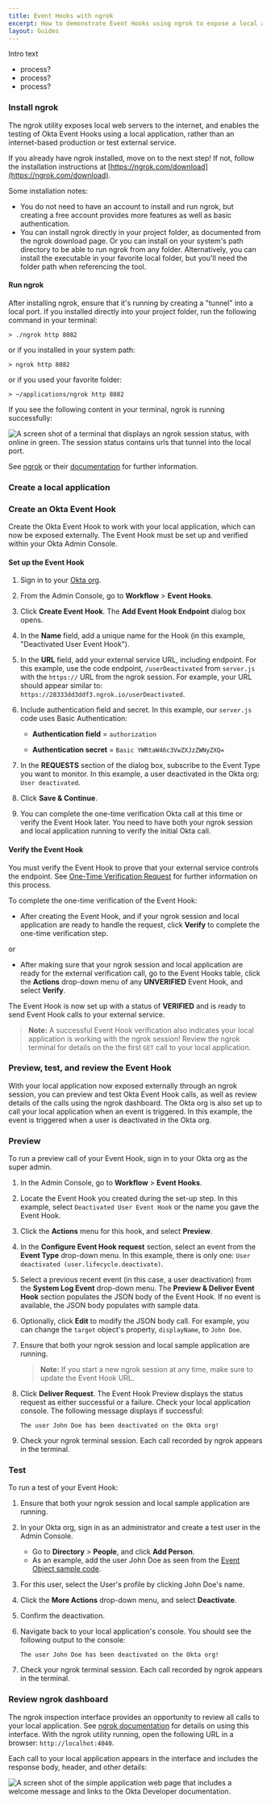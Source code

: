 ```yaml
---
title: Event Hooks with ngrok
excerpt: How to demonstrate Event Hooks using ngrok to expose a local app to the internet.
layout: Guides
---
```


Intro text

- process?
- process?
- process?

### Install ngrok

The ngrok utility exposes local web servers to the internet, and enables the testing of Okta Event Hooks using a local application, rather than an internet-based production or test external service.

If you already have ngrok installed, move on to the next step! If not, follow the installation instructions at [https://ngrok.com/download](https://ngrok.com/download).

Some installation notes:

- You do not need to have an account to install and run ngrok, but creating a free account provides more features as well as basic authentication.
- You can install ngrok directly in your project folder, as documented from the ngrok download page. Or you can install on your system's path directory to be able to run ngrok from any folder. Alternatively, you can install the executable in your favorite local folder, but you'll need the folder path when referencing the tool.

#### Run ngrok

After installing ngrok, ensure that it's running by creating a "tunnel" into a local port. If you installed directly into your project folder, run the following command in your terminal:

```terminal
> ./ngrok http 8082
```

or if you installed in your system path:

```terminal
> ngrok http 8082
```

or if you used your favorite folder:

```terminal
> ~/applications/ngrok http 8082
```

If you see the following content in your terminal, ngrok is running successfully:

![A screen shot of a terminal that displays an ngrok session status, with online in green. The session status contains urls that tunnel into the local port.](/img/ngrok-and-event-hooks-session-status.png)

See [ngrok](https://ngrok.com) or their [documentation](https://ngrok.com/docs) for further information.

### Create a local application

<StackSelector snippet="sample-app"/>

### Create an Okta Event Hook

Create the Okta Event Hook to work with your local application, which can now be exposed externally. The Event Hook must be set up and verified within your Okta Admin Console.

#### Set up the Event Hook

1. Sign in to your [Okta org](https://login.okta.com/).

2. From the Admin Console, go to **Workflow** > **Event Hooks**.

3. Click **Create Event Hook**. The **Add Event Hook Endpoint** dialog box opens.

4. In the **Name** field, add a unique name for the Hook (in this example, "Deactivated User Event Hook").

5. In the **URL** field, add your external service URL, including endpoint. For this example, use the code endpoint, `/userDeactivated` from `server.js` with the `https://` URL from the ngrok session. For example, your URL should appear similar to: `https://28333dd3ddf3.ngrok.io/userDeactivated`.

6. Include authentication field and secret. In this example, our `server.js` code uses Basic Authentication:

    - **Authentication field** = `authorization`

    - **Authentication secret** = `Basic YWRtaW46c3VwZXJzZWNyZXQ=`

7. In the **REQUESTS** section of the dialog box, subscribe to the Event Type you want to monitor. In this example, a user deactivated in the Okta org: `User deactivated`.

8. Click **Save & Continue**.

9. You can complete the one-time verification Okta call at this time or verify the Event Hook later. You need to have both your ngrok session and local application running to verify the initial Okta call.

#### Verify the Event Hook

You must verify the Event Hook to prove that your external service controls the endpoint. See [One-Time Verification Request](/docs/concepts/event-hooks/#one-time-verification-request) for further information on this process.

To complete the one-time verification of the Event Hook:

- After creating the Event Hook, and if your ngrok session and local application are ready to handle the request, click **Verify** to complete the one-time verification step.

or

- After making sure that your  ngrok session and local application are ready for the external verification call, go to the Event Hooks table, click the **Actions** drop-down menu of any **UNVERIFIED** Event Hook, and select **Verify**.

The Event Hook is now set up with a status of **VERIFIED** and is ready to send Event Hook calls to your external service.

>**Note:** A successful Event Hook verification also indicates your local application is working with the ngrok session! Review the ngrok terminal for details on the the first `GET` call to your local application.

### Preview, test, and review the Event Hook

With your local application now exposed externally through an ngrok session, you can preview and test Okta Event Hook calls, as well as review details of the calls using the ngrok dashboard. The Okta org is also set up to call your local application when an event is triggered. In this example, the event is triggered when a user is deactivated in the Okta org.

### Preview

To run a preview call of your Event Hook, sign in to your Okta org as the super admin.

1. In the Admin Console, go to **Workflow** > **Event Hooks**.
2. Locate the Event Hook you created during the set-up step. In this example, select `Deactivated User Event Hook` or the name you gave the Event Hook.
3. Click the **Actions** menu for this hook, and select **Preview**.
4. In the **Configure Event Hook request** section, select an event from the **Event Type** drop-down menu. In this example, there is only one: `User deactivated (user.lifecycle.deactivate)`.
5. Select a previous recent event (in this case, a user deactivation) from the **System Log Event** drop-down menu. The **Preview & Deliver Event Hook** section populates the JSON body of the Event Hook. If no event is available, the JSON body populates with sample data.
6. Optionally, click **Edit** to modify the JSON body call. For example, you can change the `target` object's property, `displayName`, to `John Doe`.
7. Ensure that both your ngrok session and local sample application are running.

    >**Note:** If you start a new ngrok session at any time, make sure to update the Event Hook URL.

8. Click **Deliver Request**. The Event Hook Preview displays the status request as either successful or a failure. Check your local application console. The following message displays if successful:

     `The user John Doe has been deactivated on the Okta org!`

9. Check your ngrok terminal session. Each call recorded by ngrok appears in the terminal.

### Test

To run a test of your Event Hook:

1. Ensure that both your ngrok session and local sample application are running.
2. In your Okta org, sign in as an administrator and create a test user in the Admin Console.
    - Go to **Directory** > **People**, and click **Add Person**.
    - As an example, add the user John Doe as seen from the [Event Object sample code](/docs/guides/event-hook-implementation/event-object).
3. For this user, select the User's profile by clicking John Doe's name.
4. Click the **More Actions** drop-down menu, and select **Deactivate**.
5. Confirm the deactivation.
6. Navigate back to your local application's console. You should see the following output to the console:

    `The user John Doe has been deactivated on the Okta org!`
7. Check your ngrok terminal session. Each call recorded by ngrok appears in the terminal.

### Review ngrok dashboard

The ngrok inspection interface provides an opportunity to review all calls to your local application. See [ngrok documentation](https://ngrok.com/docs#inspect-requests) for details on using this interface. With the ngrok utility running, open the following URL in a browser: `http://localhot:4040`.

Each call to your local application appears in the interface and includes the response body, header, and other details:

![A screen shot of the simple application web page that includes a welcome message and links to the Okta Developer documentation.](/img/ngrok-and-event-hooks-simple-app.png)
